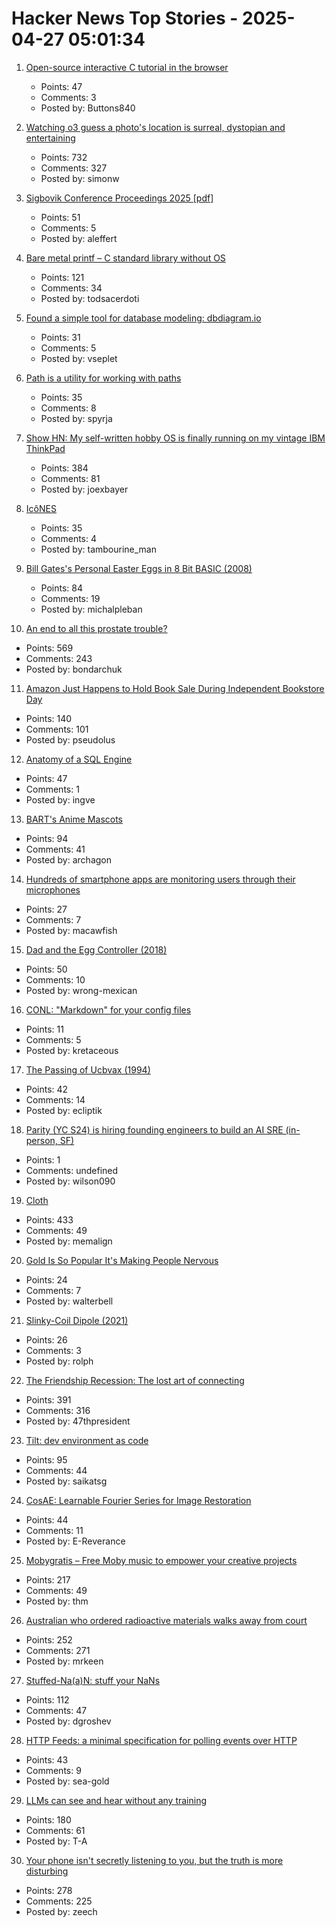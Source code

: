# Hacker News Top Stories - 2025-04-27 05:01:34

1. [Open-source interactive C tutorial in the browser](https://www.learn-c.org/)
   - Points: 47
   - Comments: 3
   - Posted by: Buttons840

2. [Watching o3 guess a photo's location is surreal, dystopian and entertaining](https://simonwillison.net/2025/Apr/26/o3-photo-locations/)
   - Points: 732
   - Comments: 327
   - Posted by: simonw

3. [Sigbovik Conference Proceedings 2025 [pdf]](https://sigbovik.org/2025/proceedings.pdf)
   - Points: 51
   - Comments: 5
   - Posted by: aleffert

4. [Bare metal printf – C standard library without OS](https://popovicu.com/posts/bare-metal-printf/)
   - Points: 121
   - Comments: 34
   - Posted by: todsacerdoti

5. [Found a simple tool for database modeling: dbdiagram.io](https://dbdiagram.io)
   - Points: 31
   - Comments: 5
   - Posted by: vseplet

6. [Path is a utility for working with paths](https://gitlab.com/SpyrjaGaldr/path)
   - Points: 35
   - Comments: 8
   - Posted by: spyrja

7. [Show HN: My self-written hobby OS is finally running on my vintage IBM ThinkPad](https://github.com/joexbayer/RetrOS-32)
   - Points: 384
   - Comments: 81
   - Posted by: joexbayer

8. [IcôNES](https://icones.js.org/)
   - Points: 35
   - Comments: 4
   - Posted by: tambourine_man

9. [Bill Gates's Personal Easter Eggs in 8 Bit BASIC (2008)](https://www.pagetable.com/?p=43)
   - Points: 84
   - Comments: 19
   - Posted by: michalpleban

10. [An end to all this prostate trouble?](https://yarchive.net/blog/prostate/)
   - Points: 569
   - Comments: 243
   - Posted by: bondarchuk

11. [Amazon Just Happens to Hold Book Sale During Independent Bookstore Day](https://gizmodo.com/amazon-just-happens-to-hold-book-sale-during-independent-bookstore-day-2000594958)
   - Points: 140
   - Comments: 101
   - Posted by: pseudolus

12. [Anatomy of a SQL Engine](https://www.dolthub.com/blog/2025-04-25-sql-engine-anatomy/)
   - Points: 47
   - Comments: 1
   - Posted by: ingve

13. [BART's Anime Mascots](https://www.bart.gov/news/fun/anime)
   - Points: 94
   - Comments: 41
   - Posted by: archagon

14. [Hundreds of smartphone apps are monitoring users through their microphones](https://www.the-independent.com/tech/smartphone-apps-listening-privacy-alphonso-shazam-advertising-pool-3d-honey-quest-a8139451.html)
   - Points: 27
   - Comments: 7
   - Posted by: macawfish

15. [Dad and the Egg Controller (2018)](https://www.pentadact.com/2018-12-18-dad-and-the-egg-controller/)
   - Points: 50
   - Comments: 10
   - Posted by: wrong-mexican

16. [CONL: "Markdown" for your config files](https://cirw.in/blog/conl)
   - Points: 11
   - Comments: 5
   - Posted by: kretaceous

17. [The Passing of Ucbvax (1994)](http://ucbvax.berkeley.edu/passing-of-ucbvax.txt)
   - Points: 42
   - Comments: 14
   - Posted by: ecliptik

18. [Parity (YC S24) is hiring founding engineers to build an AI SRE (in-person, SF)](https://www.ycombinator.com/companies/parity/jobs)
   - Points: 1
   - Comments: undefined
   - Posted by: wilson090

19. [Cloth](https://www.cloudofoz.com/verlet-test/)
   - Points: 433
   - Comments: 49
   - Posted by: memalign

20. [Gold Is So Popular It's Making People Nervous](https://www.bloomberg.com/news/newsletters/2025-04-26/gold-is-so-popular-it-s-making-people-nervous-merryn-talks-money)
   - Points: 24
   - Comments: 7
   - Posted by: walterbell

21. [Slinky-Coil Dipole (2021)](https://nonstopsystems.com/radio/frank_radio_antenna.htm)
   - Points: 26
   - Comments: 3
   - Posted by: rolph

22. [The Friendship Recession: The lost art of connecting](https://www.happiness.hks.harvard.edu/february-2025-issue/the-friendship-recession-the-lost-art-of-connecting)
   - Points: 391
   - Comments: 316
   - Posted by: 47thpresident

23. [Tilt: dev environment as code](https://github.com/tilt-dev/tilt)
   - Points: 95
   - Comments: 44
   - Posted by: saikatsg

24. [CosAE: Learnable Fourier Series for Image Restoration](https://sifeiliu.net/CosAE-page/)
   - Points: 44
   - Comments: 11
   - Posted by: E-Reverance

25. [Mobygratis – Free Moby music to empower your creative projects](https://mobygratis.com/)
   - Points: 217
   - Comments: 49
   - Posted by: thm

26. [Australian who ordered radioactive materials walks away from court](https://www.chemistryworld.com/news/australian-who-ordered-radioactive-materials-over-the-internet-walks-away-from-court/4021306.article)
   - Points: 252
   - Comments: 271
   - Posted by: mrkeen

27. [Stuffed-Na(a)N: stuff your NaNs](https://github.com/si14/stuffed-naan-js)
   - Points: 112
   - Comments: 47
   - Posted by: dgroshev

28. [HTTP Feeds: a minimal specification for polling events over HTTP](https://www.http-feeds.org/)
   - Points: 43
   - Comments: 9
   - Posted by: sea-gold

29. [LLMs can see and hear without any training](https://github.com/facebookresearch/MILS)
   - Points: 180
   - Comments: 61
   - Posted by: T-A

30. [Your phone isn't secretly listening to you, but the truth is more disturbing](https://newatlas.com/computers/smartphone-listening-conversations-ads-facebook/)
   - Points: 278
   - Comments: 225
   - Posted by: zeech

